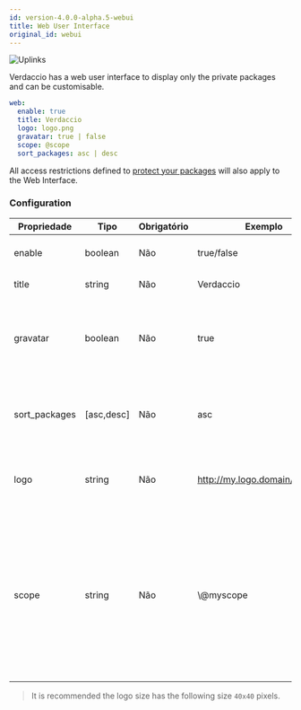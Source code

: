 ```yaml
---
id: version-4.0.0-alpha.5-webui
title: Web User Interface
original_id: webui
---
```


![Uplinks](https://user-images.githubusercontent.com/558752/52916111-fa4ba980-32db-11e9-8a64-f4e06eb920b3.png)

Verdaccio has a web user interface to display only the private packages and can be customisable.

```yaml
web:
  enable: true
  title: Verdaccio
  logo: logo.png
  gravatar: true | false
  scope: @scope
  sort_packages: asc | desc
```

All access restrictions defined to [protect your packages](protect-your-dependencies.md) will also apply to the Web Interface.

### Configuration

| Propriedade   | Tipo       | Obrigatório | Exemplo                        | Suporte    | Descrição                                                                                                                                            |
| ------------- | ---------- | ----------- | ------------------------------ | ---------- | ---------------------------------------------------------------------------------------------------------------------------------------------------- |
| enable        | boolean    | Não         | true/false                     | completo   | habilitar a interface web                                                                                                                            |
| title         | string     | Não         | Verdaccio                      | completo   | Título da página web                                                                                                                                 |
| gravatar      | boolean    | Não         | true                           | `>v4`   | Gravatars will be generated under the hood if this property is enabled                                                                               |
| sort_packages | [asc,desc] | Não         | asc                            | `>v4`   | By default private packages are sorted by ascending                                                                                                  |
| logo          | string     | Não         | http://my.logo.domain/logo.png | completo   | a URI where logo is located (header logo)                                                                                                            |
| scope         | string     | Não         | \\@myscope                   | `>v3.x` | If you're using this registry for a specific module scope, specify that scope to set it in the webui instructions header (note: escape @ with \\@) |

> It is recommended the logo size has the following size `40x40` pixels.